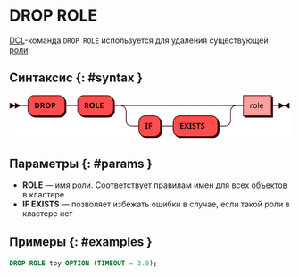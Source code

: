# DROP ROLE

[DCL](dcl.md)-команда `DROP ROLE` используется для удаления существующей
[роли](../../admin/access_control.md#roles).

## Синтаксис {: #syntax }

![DROP ROLE](../../images/ebnf/drop_role.svg)

## Параметры {: #params }

* **ROLE** — имя роли. Соответствует правилам имен для всех
  [объектов](object.md) в кластере
* **IF EXISTS** — позволяет избежать ошибки в случае, если такой
  роли в кластере нет

## Примеры {: #examples }

```sql
DROP ROLE toy OPTION (TIMEOUT = 3.0);
```
